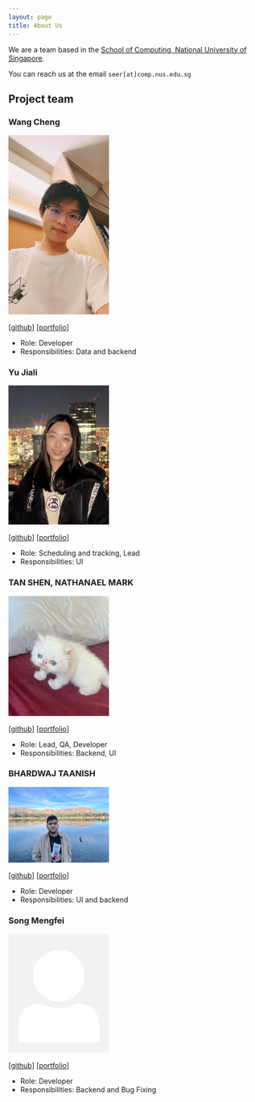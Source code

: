 ```yaml
---
layout: page
title: About Us
---
```


We are a team based in the [School of Computing, National University of Singapore](http://www.comp.nus.edu.sg).

You can reach us at the email `seer[at]comp.nus.edu.sg`

## Project team

### Wang Cheng

<img src="images/wangcheng0116.png" width="200px">

[[github](https://github.com/wangcheng0116)]
[[portfolio](team/wangcheng0116.md)]

* Role: Developer
* Responsibilities: Data and backend

### Yu Jiali

<img src="images/a1waysd.png" width="200px">

[[github](http://github.com/a1waysd)]
[[portfolio](team/a1waysd.md)]

* Role: Scheduling and tracking, Lead
* Responsibilities: UI

### TAN SHEN, NATHANAEL MARK

<img src="images/itsnattan.png" width="200px">

[[github](https://github.com/itsNatTan)]
[[portfolio](team/itsnattan.md)]

* Role: Lead, QA, Developer
* Responsibilities: Backend, UI

### BHARDWAJ TAANISH

<img src="images/d-limiter.png" width="200px">

[[github](http://github.com/D-Limiter)]
[[portfolio](team/d_limiter.md)]

* Role: Developer
* Responsibilities: UI and backend

### Song Mengfei

<img src="images/song-mengfei.png" width="200px">

[[github](http://github.com/Song-Mengfei)]
[[portfolio](team/song-mengfei.md)]

* Role: Developer
* Responsibilities: Backend and Bug Fixing
